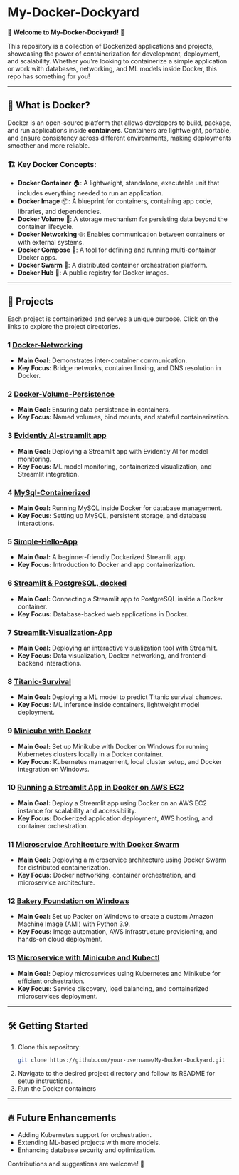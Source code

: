 # My-Docker-Dockyard

🚀 **Welcome to My-Docker-Dockyard!** 🚀

This repository is a collection of Dockerized applications and projects, showcasing the power of containerization for development, deployment, and scalability. Whether you're looking to containerize a simple application or work with databases, networking, and ML models inside Docker, this repo has something for you!

---
## 🐳 What is Docker?
Docker is an open-source platform that allows developers to build, package, and run applications inside **containers**. Containers are lightweight, portable, and ensure consistency across different environments, making deployments smoother and more reliable.

### 🏗️ Key Docker Concepts:
- **Docker Container** 🏠: A lightweight, standalone, executable unit that includes everything needed to run an application.
- **Docker Image** 📦: A blueprint for containers, containing app code, libraries, and dependencies.
- **Docker Volume** 💾: A storage mechanism for persisting data beyond the container lifecycle.
- **Docker Networking** 🌐: Enables communication between containers or with external systems.
- **Docker Compose** 🌟: A tool for defining and running multi-container Docker apps.
- **Docker Swarm** 🐳: A distributed container orchestration platform.
- **Docker Hub** 🐳: A public registry for Docker images.

---
## 📌 Projects
Each project is containerized and serves a unique purpose. Click on the links to explore the project directories.

### 1️ [Docker-Networking](Docker-Networking/)
- **Main Goal:** Demonstrates inter-container communication.
- **Key Focus:** Bridge networks, container linking, and DNS resolution in Docker.

### 2️ [Docker-Volume-Persistence](Docker-Volume-Persistence/)
- **Main Goal:** Ensuring data persistence in containers.
- **Key Focus:** Named volumes, bind mounts, and stateful containerization.

### 3️ [Evidently AI-streamlit app](Evidently%20AI-streamlit%20app/)
- **Main Goal:** Deploying a Streamlit app with Evidently AI for model monitoring.
- **Key Focus:** ML model monitoring, containerized visualization, and Streamlit integration.

### 4️ [MySql-Containerized](MySql-Containerized/)
- **Main Goal:** Running MySQL inside Docker for database management.
- **Key Focus:** Setting up MySQL, persistent storage, and database interactions.

### 5 [Simple-Hello-App](Simple-Hello-App/)
- **Main Goal:** A beginner-friendly Dockerized Streamlit app.
- **Key Focus:** Introduction to Docker and app containerization.

### 6 [Streamlit & PostgreSQL, docked](Streamlit%20%26%20PostgreSQL,%20docked/)
- **Main Goal:** Connecting a Streamlit app to PostgreSQL inside a Docker container.
- **Key Focus:** Database-backed web applications in Docker.

### 7 [Streamlit-Visualization-App](Streamlit-Visualization-App/)
- **Main Goal:** Deploying an interactive visualization tool with Streamlit.
- **Key Focus:** Data visualization, Docker networking, and frontend-backend interactions.

### 8 [Titanic-Survival](titanic-survival/)
- **Main Goal:** Deploying a ML model to predict Titanic survival chances.
- **Key Focus:** ML inference inside containers, lightweight model deployment.

### 9 [Minicube with Docker](Minicube%20with%20Docker/)
- **Main Goal:** Set up Minikube with Docker on Windows for running Kubernetes clusters locally in a Docker container.
- **Key Focus:** Kubernetes management, local cluster setup, and Docker integration on Windows.

### 10 [Running a Streamlit App in Docker on AWS EC2](Running%20a%20Streamlit%20App%20in%20Docker%20on%20AWS%20EC2/)
- **Main Goal:** Deploy a Streamlit app using Docker on an AWS EC2 instance for scalability and accessibility.
- **Key Focus:** Dockerized application deployment, AWS hosting, and container orchestration.

### 11 [Microservice Architecture with Docker Swarm](Microservice%20Architecture%20with%20Docker%20Swarm/)
- **Main Goal:** Deploying a microservice architecture using Docker Swarm for distributed containerization.
- **Key Focus:** Docker networking, container orchestration, and microservice architecture.

### 12 [Bakery Foundation on Windows](Bakery%20Foundation%20on%20Windows/)
- **Main Goal:** Set up Packer on Windows to create a custom Amazon Machine Image (AMI) with Python 3.9.
- **Key Focus:** Image automation, AWS infrastructure provisioning, and hands-on cloud deployment.

### 13 [Microservice with Minicube and Kubectl](Microservice%20with%20Minicube%20and%20Kubectl/)
- **Main Goal:** Deploy microservices using Kubernetes and Minikube for efficient orchestration.
- **Key Focus:** Service discovery, load balancing, and containerized microservices deployment.

---
## 🛠️ Getting Started
1. Clone this repository:
   ```bash
   git clone https://github.com/your-username/My-Docker-Dockyard.git
   ```
2. Navigate to the desired project directory and follow its README for setup instructions.
3. Run the Docker containers

---
## 🔥 Future Enhancements
- Adding Kubernetes support for orchestration.
- Extending ML-based projects with more models.
- Enhancing database security and optimization.

Contributions and suggestions are welcome! 🚀
